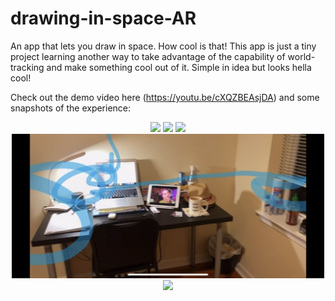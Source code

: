 # drawing-in-space-AR
An app that lets you draw in space. How cool is that!
This app is just a tiny project learning another way to take advantage of the capability of world-tracking and make something cool out of it. Simple in idea but looks hella cool!

<!-- <p align="center">
  <img width="300" src="images/figdraw1.png">
</p> -->

Check out the demo video here (https://youtu.be/cXQZBEAsjDA) and some snapshots of the experience:

<p align="center">
  <img width="500" src="images/figdraw1.PNG">
  <img width="500" src="images/figdraw2.PNG">
  <img width="500" src="images/figdraw3.PNG">
  <img width="500" src="images/figdraw4.PNG">
  <img width="500" src="images/figdraw5.PNG">
</p>


